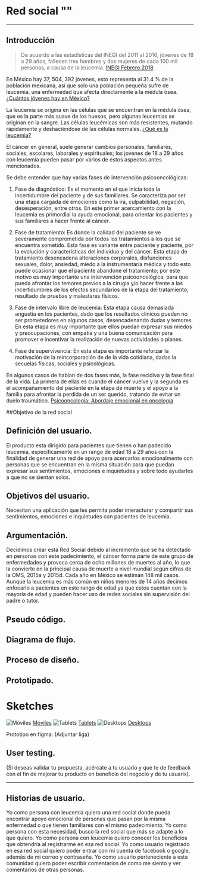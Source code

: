 # **Red social ""**

----
## Introducción

> De acuerdo a las estadísticas del INEGI del 2011 al 2016, jóvenes de 18 a 29 años, fallecen tres hombres y dos mujeres de cada 100 mil personas, a causa de la leucemia. [INEGI Febrero 2018](http://www.beta.inegi.org.mx/contenidos/saladeprensa/aproposito/2018/cancer2018_Nal.pdf)

En México hay 37, 504, 392 jóvenes, esto representa al 31.4 % de la población mexicana, así que solo una población pequeña sufre de leucemia, una enfermedad que afecta directamente a la médula ósea. [¿Cuántos jóvenes hay en México?](https://www.gob.mx/gobmx/articulos/cuantos-jovenes-hay-en-mexico)

La leucemia se origina en las células que se encuentran en la médula ósea, que es la parte más suave de los huesos, pero algunas leucemias se originan en la sangre.
Las células leucémicas son más resistentes, mutando rápidamente y deshaciéndose de las células normales. [¿Qué es la leucemia?](http://www.infocancer.org.mx/ques-la-leucemia-con992i0.html)

El cáncer en general, suele generar cambios personales, familiares, sociales, escolares, laborales y espirituales; los jovenes de 18 a 29 años con leucemia pueden pasar por varios de estos aspectos antes mencionados.

Se debe entender que hay varias fases de intervención psicooncológicas:

1. Fase de diagnóstico: Es el momento en el que inicia toda la incertidumbre del paciente y de sus familiares. Se caracteriza por ser una etapa cargada de emociones como la ira, culpabilidad, negación, desesperación, entre otros.
En este primer acercamiento con la leucemia es primordial la ayuda emocional, para orientar los pacientes y sus familiares a hacer frente al cáncer.

2. Fase de tratamiento: Es donde la calidad del paciente se ve severamente comprometida por todos los tratamientos a los que se encuentra sometido. Esta fase es variante entre paciente y paciente, por la evolución y características del individuo y del cáncer.
Esta etapa de tratamiento desencadena alteraciones corporales, disfunciones sexuales, dolor, ansiedad, miedo a la instrumentaría médica y todo esto puede ocasionar que el paciente abandone el tratamiento; por este motivo es muy importante una intervención psicooncológica, para que pueda afrontar los temores previos a la cirugía y/o hacer frente a las incertidumbres de los efectos secundarios de la etapa del tratamiento, resultado de pruebas y malestares físicos.

3. Fase de intervalo libre de leucemia: Esta etapa causa demasiada angustia en los pacientes, dado que los resultados clínicos pueden no ser prometedores en algunos casos, desencadenando dudas y temores.
En esta etapa es muy importante que ellos puedan expresar sus miedos y preocupaciones, con empatía y una buena comunicación para promover e incentivar la realización de nuevas actividades o planes.

4. Fase de supervivencia: En esta etapa es importante reforzar la motivación de la reincorporación de de la vida cotidiana, dadas la secuelas físicas, sociales y psicológicas.

En algunos casos de hablan de dos fases más, la fase recidiva y la fase final de la vida.
La primera de ellas es cuando el cáncer vuelve y la segunda es el acompañamiento del paciente en la etapa de muerte y el apoyo a la familia para afrontar la perdida de un ser querido, tratando de evitar un duelo traumático. [Psicooncología: Abordaje emocional en oncología](https://dialnet.unirioja.es/servlet/articulo?codigo=2053415)

##Objetivo de la red social


## Definición del usuario.

El producto esta dirigido para pacientes que tienen o han padecido leucemia, especificamente en un rango de edad 18 a 29 años con la finalidad de generar una red de apoyo para acercarlos emocionalmente con personas que se encuentran en la misma situación para que puedan expresar sus sentimientos, emociones e inquietudes y sobre todo ayudarles a que no se sientan solos. 

## Objetivos del usuario.

Necesitan una aplicación que les permita poder interacturar y compartir sus sentimientos, emociones e inquietudes con pacientes de leucemia.

## Argumentación.

Decidimos crear esta Red Social debido al incremento que se ha detectado en personas con este padecimiento, el cáncer  forma parte de este grupo de enfermedades y provoca cerca de ocho millones de muertes al año, lo que la convierte en la principal causa de muerte a nivel mundial según cifras de la  OMS, 2015a y 2015d. Cada año en México se estiman 148 mil casos. Aunque la leucemia es más común en niños menores de 14 años decimos enfocarlo a pacientes en este rango de edad ya que estos cuentan con la mayoría de edad y pueden hacer uso de redes sociales sin supervisión del padre o tutor.


## Pseudo código.


## Diagrama de flujo.


## Proceso de diseño.

## Prototipado.

# Sketches

![Móviles](https://photos.app.goo.gl/S3QMrECD8fVt3ESW7)
[Móviles](https://photos.app.goo.gl/S3QMrECD8fVt3ESW7)
![Tablets](https://photos.app.goo.gl/TD8DGunG4yxBLXno7)
[Tablets](https://photos.app.goo.gl/TD8DGunG4yxBLXno7)
![Desktops](https://photos.app.goo.gl/FjHexuURFwYiZNBm7)
[Desktops](https://photos.app.goo.gl/FjHexuURFwYiZNBm7)

Prototipo en figma: (Adjuntar liga)

## User testing.
(Si deseas validar tu propuesta, acércate a tu usuario y que te de feedback con el fin de mejorar tu producto en beneficio del negocio y de tu usuarix).
****

## Historias de usuario.

Yo como persona con leucemia quiero una red social donde pueda encontrar apoyo emocional de personas que pasan por la misma enfermedad o que tienen familiares con el mismo padecimiento.
Yo como persona con esta necesidad, busco la red social que más se adapte a lo que quiero.
Yo como persona con leucemia quiero conocer los beneficios que obtendría al registrarme en esa red social. 
Yo como usuario registrado en esa red social quiero poder entrar con mi cuenta de facebook o google, además de mi correo y contraseña.
Yo como usuario perteneciente a esta comunidad quiero poder escribir comentarios de como me siento y ver comentarios de otras personas.

